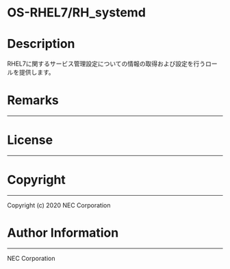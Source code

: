 OS-RHEL7/RH_systemd
=======================================================
# Description
RHEL7に関するサービス管理設定についての情報の取得および設定を行うロールを提供します。

# Remarks
-------

# License
-------

# Copyright
---------
Copyright (c) 2020 NEC Corporation

# Author Information
------------------
NEC Corporation
